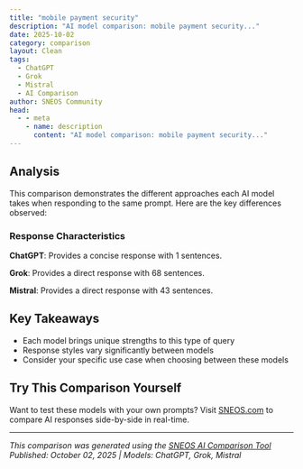 ```yaml
---
title: "mobile payment security"
description: "AI model comparison: mobile payment security..."
date: 2025-10-02
category: comparison
layout: Clean
tags:
  - ChatGPT
  - Grok
  - Mistral
  - AI Comparison
author: SNEOS Community
head:
  - - meta
    - name: description
      content: "AI model comparison: mobile payment security..."
---
```


<ChatComparison
  title="mobile payment security"
  prompt="mobile payment security"
  :responses='{"ChatGPT": "Mobile payment security is a critical aspect of financial technology, as it involves the protection of sensitive information exchanged during mobile transactions. Here are some key components and best practices pertaining to mobile payment security:\n\n### Key Components of Mobile Payment Security\n\n1. **Encryption**: \n - Data transmitted during mobile payments should be encrypted to ensure that it cannot be intercepted and read by unauthorized parties. Technologies such as SSL/TLS (Secure Sockets Layer / Transport Layer Security) are commonly used for this purpose.\n\n2. **Tokenization**: \n - Tokenization replaces sensitive payment information (like credit card numbers) with unique identifiers or tokens. This means that even if a transaction is intercepted, the information is useless to hackers.\n\n3. **Authentication**: \n - Strong user authentication methods are essential. This can include multi-factor authentication (MFA), biometric methods (like fingerprint or facial recognition), or PIN codes.\n\n4. **Secure Connections**: \n - Users should always ensure that they are using secure networks (preferably their own data plan or a known, secure Wi-Fi) when making mobile payments to minimize the risk of man-in-the-middle attacks.\n\n5. **Application Security**: \n - Mobile payment applications must undergo rigorous security testing and should be updated regularly to address any vulnerabilities. Developers should adhere to secure coding practices.\n\n6. **Fraud Detection Systems**: \n - Implementing machine learning and artificial intelligence can help detect unusual patterns of behavior indicating potential fraud, allowing institutions to act quickly.\n\n7. **Compliance with Standards**: \n - Adhering to the Payment Card Industry Data Security Standard (PCI DSS) is vital for businesses handling payment information. It provides guidelines to secure payment transactions.\n\n### Best Practices for Users\n\n1. **Use Strong Passwords**: \n - Always use strong, unique passwords for mobile payment applications and enable biometric authentication when available.\n\n2. **Look for Security Features**: \n - Check for security features in payment apps, such as encryption and privacy policies. Look for indicators that the app is from a reputable source.\n\n3. **Regular Updates**: \n - Keep your mobile device and applications updated to protect against vulnerabilities.\n\n4. **Monitor Accounts**: \n - Regularly check bank and credit card statements for unauthorized transactions.\n\n5. **Be Wary of Phishing Attempts**: \n - Be cautious of emails, texts, or calls requesting sensitive information. Always access your payment app or service through its official website or application.\n\n6. **Enable Alerts**: \n - Many financial institutions offer the ability to set up transaction alerts. Enabling these can help you monitor unusual activity in real-time.\n\n### Emerging Trends in Mobile Payment Security\n\n1. **Biometric Authentication**: \n - Increasingly, mobile payments are leveraging biometric data (fingerprints, facial recognition) for secure transactions.\n\n2. **Blockchain Technology**: \n - Blockchain is being explored for mobile payments as it offers secure, decentralized transaction recording.\n\n3. **Artificial Intelligence**: \n - AI is being utilized in fraud detection and prevention mechanisms to foresee fraudulent behavior and respond accordingly.\n\n4. **Contactless Payments**: \n - While convenient, it&#x27;s essential to ensure that contactless payments are also secure. NFC (Near Field Communication) technology should include security features to protect user data.\n\n5. **Regulatory Changes**: \n - As mobile payments evolve, regulations around their security are likely to change. Staying informed about these changes is essential for businesses and consumers alike.\n\n### Conclusion\n\nMobile payment security is a multifaceted issue that involves technology, user behavior, and regulatory compliance. Both consumers and businesses need to be vigilant about security practices to protect sensitive financial information and transaction integrity.", "Grok": "Mobile payment security refers to the measures, protocols, and technologies implemented to protect mobile payment transactions and user data from unauthorized access, fraud, and cyberattacks. As mobile payments\u2014transactions made via smartphones or other mobile devices using apps, digital wallets, or contactless technology\u2014become increasingly popular, ensuring their security is critical. Below are key aspects, challenges, and best practices related to mobile payment security.\n\n### Key Components of Mobile Payment Security\n1. **Encryption**:\n - Data transmitted during mobile payments (e.g., credit card details, personal information) is encrypted using protocols like SSL/TLS to prevent interception by hackers.\n - End-to-end encryption ensures that data remains secure from the sender to the recipient.\n\n2. **Tokenization**:\n - Tokenization replaces sensitive data, such as credit card numbers, with a unique digital token. This token is meaningless to hackers if intercepted, as it cannot be converted back to the original data without access to the secure token vault.\n - Used by services like Apple Pay, Google Pay, and Samsung Pay to protect payment information.\n\n3. **Authentication**:\n - Multi-factor authentication (MFA) adds layers of security by requiring users to provide multiple forms of verification, such as a password, biometric data (fingerprint or facial recognition), or a one-time PIN.\n - Biometric authentication is increasingly common in mobile payment apps for quick and secure access.\n\n4. **Secure Element (SE) and Host Card Emulation (HCE)**:\n - Secure Element is a tamper-resistant hardware component in mobile devices that stores sensitive data, such as payment credentials.\n - Host Card Emulation allows software to emulate a secure card, reducing reliance on hardware and enabling secure transactions via the cloud.\n\n5. **Payment Standards and Compliance**:\n - Adherence to standards like PCI DSS (Payment Card Industry Data Security Standard) ensures that mobile payment providers maintain a secure environment for processing transactions.\n - Compliance with regional regulations (e.g., GDPR in Europe) ensures user data protection.\n\n6. **Device Security**:\n - Mobile devices often have built-in security features like secure boot, sandboxing of apps, and regular OS updates to protect against malware and vulnerabilities.\n - Features like remote wipe or device locking help protect data if a device is lost or stolen.\n\n### Common Mobile Payment Security Threats\n1. **Malware and Phishing**:\n - Malicious apps or phishing attacks can trick users into revealing sensitive information or installing software that steals payment data.\n - Fake payment apps or SMS/email scams often mimic legitimate services to steal credentials.\n\n2. **Man-in-the-Middle (MitM) Attacks**:\n - Attackers intercept data during transmission, especially over unsecured Wi-Fi networks, to steal payment information.\n - Lack of encryption or weak security protocols can make transactions vulnerable.\n\n3. **Lost or Stolen Devices**:\n - If a mobile device is lost or stolen, unauthorized access to payment apps can lead to fraudulent transactions if proper security measures (e.g., PIN, biometrics) are not in place.\n\n4. **Data Breaches**:\n - Hackers may target payment service providers or apps to steal user data on a large scale, compromising payment credentials and personal information.\n\n5. **Weak Authentication**:\n - Reliance on weak passwords or lack of MFA can allow attackers to gain access to payment apps or digital wallets.\n\n### Best Practices for Mobile Payment Security\n1. **For Users**:\n - Use strong, unique passwords and enable biometric authentication for payment apps.\n - Avoid using public Wi-Fi for transactions; use a VPN if necessary.\n - Download apps only from official app stores (Google Play, Apple App Store) to avoid malicious software.\n - Regularly update your device\u2019s OS and apps to patch security vulnerabilities.\n - Monitor bank statements and app notifications for suspicious activity.\n - Enable remote lock/wipe features in case your device is lost or stolen.\n - Avoid sharing payment details or OTPs (one-time passwords) with anyone.\n\n2. **For Businesses and Developers**:\n - Implement robust encryption and tokenization for all transactions.\n - Follow PCI DSS and other relevant compliance standards.\n - Use secure APIs for payment processing and regularly test for vulnerabilities.\n - Educate users about security practices and provide clear instructions for safe usage.\n - Offer real-time fraud detection and alerts for suspicious activities.\n - Conduct regular security audits and penetration testing to identify and fix weaknesses.\n\n3. **For Payment Service Providers**:\n - Deploy advanced fraud detection systems using AI and machine learning to identify unusual transaction patterns.\n - Ensure secure storage of user data with strict access controls.\n - Provide users with customizable security settings, such as transaction limits or location-based restrictions.\n\n### Emerging Trends in Mobile Payment Security\n- **Biometric Advancements**: Beyond fingerprints, newer technologies like iris scanning and behavioral biometrics (e.g., typing patterns) are being integrated for stronger authentication.\n- **Blockchain and Cryptography**: Some payment systems are exploring blockchain for secure, decentralized transaction processing.\n- **Zero Trust Architecture**: Adopting a \u0022never trust, always verify\u0022 approach to secure mobile payment ecosystems.\n- **AI-Powered Fraud Detection**: Machine learning algorithms analyze user behavior and transaction data to detect and prevent fraud in real time.\n\n### Conclusion\nMobile payment security is a shared responsibility between users, businesses, and payment providers. While technological advancements like encryption, tokenization, and biometrics have made mobile payments more secure, staying vigilant and adopting best practices is essential to mitigate risks. As mobile payment usage continues to grow, ongoing innovation and adherence to security standards will be critical to maintaining user trust and protecting financial transactions.", "Mistral": "Mobile payment security is a critical aspect of ensuring that financial transactions conducted via mobile devices are safe and protected from fraud, theft, and other malicious activities. Here are some key components and best practices for mobile payment security:\n\n### 1. **Encryption**\n - **End-to-End Encryption:** Ensures that data is encrypted from the point of origin to the point of destination, protecting it from interception.\n - **SSL/TLS:** Secure Sockets Layer (SSL) and Transport Layer Security (TLS) protocols are used to encrypt data transmitted over the internet.\n\n### 2. **Tokenization**\n - **Tokenization:** Replaces sensitive data, such as credit card numbers, with a unique token that can be used for transactions without exposing the actual data.\n\n### 3. **Biometric Authentication**\n - **Fingerprint Scanning:** Uses the user\u0027s fingerprint to authenticate transactions.\n - **Facial Recognition:** Uses the user\u0027s facial features for authentication.\n - **Voice Recognition:** Uses the user\u0027s voice for authentication.\n\n### 4. **Two-Factor Authentication (2FA)**\n - **SMS Verification:** Sends a one-time password (OTP) to the user\u0027s mobile device.\n - **App-Based Authentication:** Uses apps like Google Authenticator to generate OTPs.\n\n### 5. **Secure Elements**\n - **Hardware-Based Security:** Uses a secure element (SE) or a trusted execution environment (TEE) to store sensitive data and perform cryptographic operations.\n\n### 6. **Fraud Detection**\n - **Machine Learning:** Uses algorithms to detect unusual patterns or behaviors that may indicate fraud.\n - **Real-Time Monitoring:** Continuously monitors transactions for suspicious activity.\n\n### 7. **Regulatory Compliance**\n - **PCI DSS:** Payment Card Industry Data Security Standard ensures that companies handling credit card information maintain a secure environment.\n - **GDPR:** General Data Protection Regulation ensures the protection of personal data and privacy.\n\n### 8. **User Education**\n - **Awareness Programs:** Educate users about the importance of security and best practices for protecting their data.\n - **Phishing Awareness:** Teach users how to recognize and avoid phishing attempts.\n\n### 9. **Secure App Development**\n - **Code Obfuscation:** Makes it difficult for attackers to reverse-engineer the app.\n - **Regular Updates:** Ensure the app is regularly updated to patch vulnerabilities.\n\n### 10. **Device Security**\n - **Anti-Malware Software:** Protects the device from malicious software.\n - **Regular Updates:** Keep the device\u0027s operating system and apps up to date.\n\n### 11. **Network Security**\n - **VPNs:** Use Virtual Private Networks (VPNs) to secure data transmission over public networks.\n - **Secure Wi-Fi:** Ensure that the Wi-Fi network being used is secure and encrypted.\n\n### 12. **Transaction Limits**\n - **Daily Limits:** Set limits on the amount that can be transacted in a day to minimize potential losses.\n - **Velocity Checks:** Monitor the frequency of transactions to detect unusual activity.\n\n### 13. **User Controls**\n - **Account Alerts:** Allow users to set up alerts for transactions, logins, and other activities.\n - **Transaction Approval:** Require user approval for transactions above a certain threshold.\n\n### 14. **Incident Response**\n - **Rapid Detection:** Quickly identify and respond to security incidents.\n - **Containment and Recovery:** Have a plan in place to contain the incident and recover from it.\n\nBy implementing these security measures, mobile payment systems can significantly reduce the risk of fraud and ensure a safer transaction environment for users."}' 
  published-date="09:44"
/>

## Analysis

This comparison demonstrates the different approaches each AI model takes when responding to the same prompt. Here are the key differences observed:

### Response Characteristics

**ChatGPT**: Provides a concise response with 1 sentences. 

**Grok**: Provides a direct response with 68 sentences. 

**Mistral**: Provides a direct response with 43 sentences. 

## Key Takeaways

- Each model brings unique strengths to this type of query
- Response styles vary significantly between models
- Consider your specific use case when choosing between these models

## Try This Comparison Yourself

Want to test these models with your own prompts? Visit [SNEOS.com](https://sneos.com) to compare AI responses side-by-side in real-time.

---

*This comparison was generated using the [SNEOS AI Comparison Tool](https://sneos.com)*
*Published: October 02, 2025 | Models: ChatGPT, Grok, Mistral*
